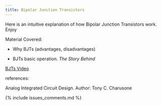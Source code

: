 ```yaml
---
title: Bipolar Junction Transistors
---
```


Here is an intuitive explanation of how Bipolar Junction Transistors work. Enjoy

Material Covered:

* Why BJTs (advantages, disadvantages)

* BJTs basic operation. _The Story Behind_

[BJTs Video](https://youtu.be/HxGOs5kTo3M)

references:

Analog Integrated Circuit Design. Author: Tony C. Charusone

{% include issues_comments.md %}
